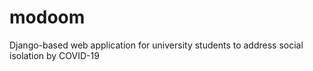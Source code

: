 # modoom
 Django-based web application for university students to address social isolation by COVID-19
